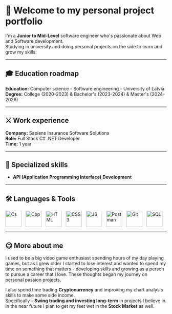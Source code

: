# 💼 Welcome to my personal project portfolio

I'm a **Junior to Mid-Level** software engineer who's passionate about Web and Software development. <br/>
Studying in university and doing personal projects on the side to learn and grow my skills.

---

## 🎓 Education roadmap

**Education:** Computer science - Software engineering - University of Latvia <br/>
**Degree:** College (2020-2023) & Bachelor's (2023-2024) & Master's (2024-2026)<br/>

---

## ⚔ Work experience

**Company:** Sapiens Insurance Software Solutions <br/>
**Role:** Full Stack C# .NET Developer <br/>
**Time:** 1 year <br/>

---

## 🧮 Specialized skills

+ **API (Application Programming Interface) Development**

---

## 🛠 Languages & Tools

<img align="left" alt="Cs" width="50px" style="padding-right:10px;" src="https://cdn.jsdelivr.net/gh/devicons/devicon/icons/csharp/csharp-original.svg"/>
<img align="left" alt="Cpp" width="50px" style="padding-right:10px;" src="https://cdn.jsdelivr.net/gh/devicons/devicon/icons/cplusplus/cplusplus-original.svg"/>
<img align="left" alt="HTML" width="50px" style="padding-right:10px;" src="https://cdn.jsdelivr.net/gh/devicons/devicon/icons/html5/html5-original.svg"/>
<img align="left" alt="CSS3" width="50px" style="padding-right:10px;" src="https://cdn.jsdelivr.net/gh/devicons/devicon/icons/css3/css3-original.svg"/>
<img align="left" alt="JS" width="50px" style="padding-right:10px;" src="https://cdn.jsdelivr.net/gh/devicons/devicon/icons/javascript/javascript-original.svg"/>
<img align="left" alt="Postman" width="50px" style="padding-right:10px;" src="https://www.svgrepo.com/show/354202/postman-icon.svg"/>
<img align="left" alt="Git" width="50px" style="padding-right:10px;" src="https://cdn.jsdelivr.net/gh/devicons/devicon/icons/git/git-original.svg"/>
<img align="left" alt="SQL" width="50px" style="padding-right:10px;" src="https://cdn.jsdelivr.net/gh/devicons/devicon/icons/mysql/mysql-plain.svg"/>
<br/>
<br/>
<br/>

---

## 😉 More about me

I used to be a big video game enthusiast spending hours of my day playing games, but as I grew older I started to lose interest and wanted to spend my time on something that matters - developing skills and growing as a person to pursue a career that I love.
These thoughts began my journey on personal passion projects. <br/>

I also spend time trading **Cryptocurrency** and improving my chart analysis skills to make some side income. <br/>
Specifically - **Swing trading and investing long-term** in projects I believe in. <br/>
In the near future I plan to get my feet wet in the **Stock Market** as well. <br/>
